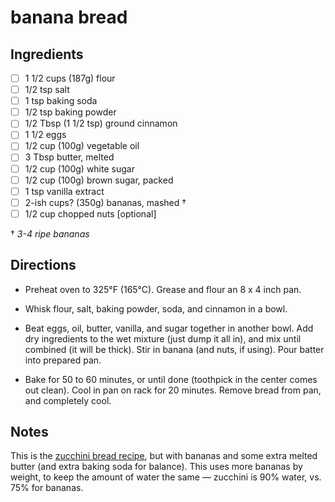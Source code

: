 # banana bread

## Ingredients

* [ ] 1 1/2 cups (187g) flour
* [ ] 1/2 tsp salt
* [ ] 1 tsp baking soda
* [ ] 1/2 tsp baking powder
* [ ] 1/2 Tbsp (1 1/2 tsp) ground cinnamon
* [ ] 1 1/2 eggs
* [ ] 1/2 cup (100g) vegetable oil
* [ ] 3 Tbsp butter, melted
* [ ] 1/2 cup (100g) white sugar
* [ ] 1/2 cup (100g) brown sugar, packed
* [ ] 1 tsp vanilla extract
* [ ] 2-ish cups? (350g) bananas, mashed †
* [ ] 1/2 cup chopped nuts [optional]

† _3-4 ripe bananas_


## Directions

* Preheat oven to 325°F (165°C). Grease and flour an 8 x 4 inch pan. 

* Whisk flour, salt, baking powder, soda, and cinnamon in a bowl.

* Beat eggs, oil, butter, vanilla, and sugar together in another bowl. Add dry ingredients to the wet mixture (just dump it all in), and mix until combined (it will be thick). Stir in banana (and nuts, if using). Pour batter into prepared pan.

* Bake for 50 to 60 minutes, or until done (toothpick in the center comes out clean). Cool in pan on rack for 20 minutes. Remove bread from pan, and completely cool.


## Notes

This is the [zucchini bread recipe](./zucchini-bread.md), but with bananas and some extra melted butter (and extra baking soda for balance). This uses more bananas by weight, to keep the amount of water the same &mdash; zucchini is 90% water, vs. 75% for bananas.
